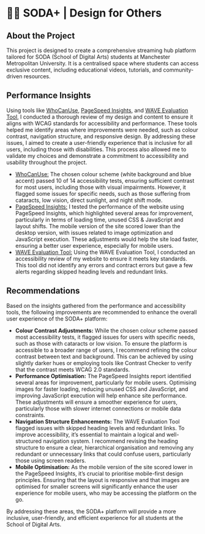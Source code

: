 # 👩‍💻 SODA+  |  Design for Others

## About the Project
This project is designed to create a comprehensive streaming hub platform tailored for SODA (School of Digital Arts) students at Manchester Metropolitan University. It is a centralised space where students can access exclusive content, including educational videos, tutorials, and community-driven resources.

## Performance Insights
Using tools like [WhoCanUse](https://www.whocanuse.com/?bg=ffffff&fg=0c6dfd&fs=16&fw=), [PageSpeed Insights](https://pagespeed.web.dev/analysis/https-sofiaparaizo-github-io-design-for-others-index-html/2yz66t7c4v?form_factor=mobile), and [WAVE Evaluation Tool](https://wave.webaim.org/report#/https://sofiaparaizo.github.io/design-for-others/index.html), I conducted a thorough review of my design and content to ensure it aligns with WCAG standards for accessibility and performance. These tools helped me identify areas where improvements were needed, such as colour contrast, navigation structure, and responsive design. By addressing these issues, I aimed to create a user-friendly experience that is inclusive for all users, including those with disabilities. This process also allowed me to validate my choices and demonstrate a commitment to accessibility and usability throughout the project.
- [WhoCanUse:](https://www.whocanuse.com/?bg=ffffff&fg=0c6dfd&fs=16&fw=) The chosen colour scheme (white background and blue accent) passed 10 of 14 accessibility tests, ensuring sufficient contrast for most users, including those with visual impairments. However, it flagged some issues for specific needs, such as those suffering from cataracts, low vision, direct sunlight, and night shift mode.
- [PageSpeed Insights:](https://pagespeed.web.dev/analysis/https-sofiaparaizo-github-io-design-for-others-index-html/2yz66t7c4v?form_factor=mobile) I tested the performance of the website using PageSpeed Insights, which highlighted several areas for improvement, particularly in terms of loading time, unused CSS & JavaScript and layout shifts. The mobile version of the site scored lower than the desktop version, with issues related to image optimization and JavaScript execution. These adjustments would help the site load faster, ensuring a better user experience, especially for mobile users.
- [WAVE Evaluation Tool:](https://wave.webaim.org/report#/https://sofiaparaizo.github.io/design-for-others/index.html) Using the WAVE Evaluation Tool, I conducted an accessibility review of my website to ensure it meets key standards. This tool did not identify any errors and contract errors but gave a few alerts regarding skipped heading levels and redundant links.

## Recommendations
Based on the insights gathered from the performance and accessibility tools, the following improvements are recommended to enhance the overall user experience of the SODA+ platform:

- **Colour Contrast Adjustments:** While the chosen colour scheme passed most accessibility tests, it flagged issues for users with specific needs, such as those with cataracts or low vision. To ensure the platform is accessible to a broader range of users, I recommend refining the colour contrast between text and background. This can be achieved by using slightly darker hues or employing tools like Contrast Checker to verify that the contrast meets WCAG 2.0 standards.
- **Performance Optimisation:** The PageSpeed Insights report identified several areas for improvement, particularly for mobile users. Optimising images for faster loading, reducing unused CSS and JavaScript, and improving JavaScript execution will help enhance site performance. These adjustments will ensure a smoother experience for users, particularly those with slower internet connections or mobile data constraints.
- **Navigation Structure Enhancements:** The WAVE Evaluation Tool flagged issues with skipped heading levels and redundant links. To improve accessibility, it’s essential to maintain a logical and well-structured navigation system. I recommend revising the heading structure to ensure a clear, hierarchical organisation and removing any redundant or unnecessary links that could confuse users, particularly those using screen readers.
- **Mobile Optimisation:** As the mobile version of the site scored lower in the PageSpeed Insights, it’s crucial to prioritise mobile-first design principles. Ensuring that the layout is responsive and that images are optimised for smaller screens will significantly enhance the user experience for mobile users, who may be accessing the platform on the go.

By addressing these areas, the SODA+ platform will provide a more inclusive, user-friendly, and efficient experience for all students at the School of Digital Arts.
